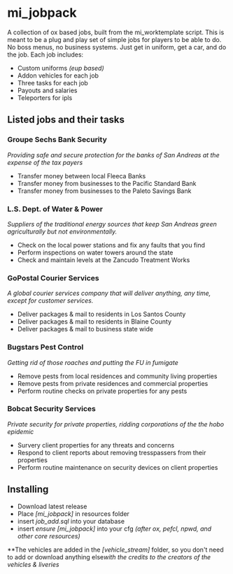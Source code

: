 # mi_jobpack
A collection of ox based jobs, built from the mi_worktemplate script. This is meant to be a plug and play set of simple jobs for players to be able to do. No boss menus, no business systems. Just get in uniform, get a car, and do the job. Each job includes:
* Custom uniforms *(eup based)*
* Addon vehicles for each job
* Three tasks for each job
* Payouts and salaries
* Teleporters for ipls


## Listed jobs and their tasks
### Groupe Sechs Bank Security
*Providing safe and secure protection for the banks of San Andreas at the expense of the tax payers*
* Transfer money between local Fleeca Banks
* Transfer money from businesses to the Pacific Standard Bank
* Transfer money from businesses to the Paleto Savings Bank

### L.S. Dept. of Water & Power
*Suppliers of the traditional energy sources that keep San Andreas green agriculturally but not environmentally.*
* Check on the local power stations and fix any faults that you find
* Perform inspections on water towers around the state
* Check and maintain levels at the Zancudo Treatment Works

### GoPostal Courier Services
*A global courier services company that will deliver anything, any time, except for customer services.*
* Deliver packages & mail to residents in Los Santos County
* Deliver packages & mail to residents in Blaine County
* Deliver packages & mail to business state wide

### Bugstars Pest Control
*Getting rid of those roaches and putting the FU in fumigate*
* Remove pests from local residences and community living properties
* Remove pests from private residences and commercial properties
* Perform routine checks on private properties for any pests

### Bobcat Security Services
*Private security for private properties, ridding corporations of the the hobo epidemic*
* Survery client properties for any threats and concerns
* Respond to client reports about removing tresspassers from their properties
* Perform routine maintenance on security devices on client properties


## Installing
* Download latest release
* Place *[mi_jobpack]* in resources folder
* insert *job_add.sql* into your database
* insert *ensure [mi_jobpack]* into your cfg *(after ox, pefcl, npwd, and other core resources)*

**The vehicles are added in the *[vehicle_stream]* folder, so you don't need to add or download anything else*with the credits to the creators of the vehicles & liveries*